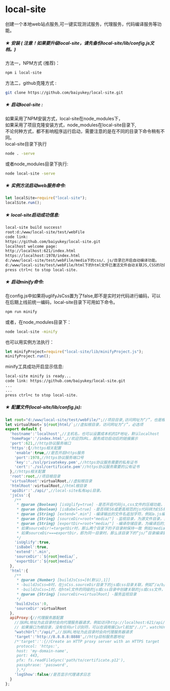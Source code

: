 # local-site<br>
创建一个本地web站点服务,可一键实现测试服务，代理服务，代码编译服务等功能。
##### ★ 安装 ( 注意！如果要升级local-site，请先备份local-site/lib/config.js文档。)
方法一，NPM方式 (推荐)：
```Bash
npm i local-site
```
方法二，github克隆方式 :<br>
```Bash
git clone https://github.com/baiyukey/local-site.git
```
   
##### ★ 启动local-site :
如果采用了NPM安装方式，local-site在node_modules下，<br>
如果采用了项目克隆安装方式，node_modules在local-site目录下,<br>
不论何种方式，都不影响程序运行启动，需要注意的是在不同的目录下命令稍有不同。<br>
local-site目录下执行
```Bash
node . -serve
```
或者node_modules目录下执行:
```Bash
node local-site -serve
```

##### ★ 实例方法启动web服务命令:
```javascript
let localSite=require("local-site");
localSite.run();
```

##### ★ local-site启动成功信息:
```Bash
local-site build success!
root:d:/www/local-site/test/webFile
code link:
https://github.com/baiyukey/local-site.git
localhost welcome page:
http://localhost:621/index.html
https://localhost:1978/index.html
d:/www/local-site/test/webFile/media下的css/、js/目录已开启自动编译功能。
d:/www/local-site/test/webFile/html下的html文件已激活文件自动关联JS,CSS的功能。
press ctrl+c to stop local-site.
```

##### ★ 启动minify命令:
在config.js中如果将uglifyJsCss置为了false,即不是实时对代码进行编码，可以在后期上线前统一编码，local-site目录下可用如下命令。
```Bash
npm run minify
```
或者，在node_modules目录下：
```Bash
node local-site -minify
```

也可以用实例方法执行：
```javascript
let minifyProject=require("local-site/lib/minifyProject.js");
minifyProject.run();
```

minify工具成功开启显示信息:
```Bash
local-site minify is ready...
code link: https://github.com/baiyukey/local-site.git
...
...
press ctrl+c to stop local-site.
```

##### ★ 配置文件(local-site/lib/config.js):<br>
```javascript
let root="d:/www/local-site/test/webFile/";//项目目录,访问网址为“/”，也是根目录
let virtualRoot=`${root}html/`;//虚拟根目录，访问网址为“/”，必选项
export default {
  'hostname':'localhost',//主机名，也可以设置成本机的IP地址，默认localhost
  'homePage':'/index.html',//欢迎页URL，服务成功启动后的链接展示
  'port':621,//http协议服务端口
  'https':{//https相关配置
    'enable':true,//是否开启https服务
    'port':1978,//https协议服务端口号
    'key':'./ssl/privatekey.pem',//https协议服务需要的私有证书
    'cert':'./ssl/certificate.pem'//https协议服务需要的公有证书
  },//https相关配置
  'root':root,//项目根目录
  'virtualRoot':virtualRoot,//虚拟根目录
  'htmlRoot':virtualRoot,//html根目录
  'apiDir':'./api/',//local-site私有api目录。
  'jsCss':{
    /**
     * @param {Boolean} [isUglify=true] -是否开启代码js,css文件的压缩功能，默认true，即开启
     * @param {Boolean} [isBabel=true] -是否将ES6或更高规范的js代码转为ES5规范，默认false,即不转换
     * @param {String} [extend=".min"] -编译输出的文件名追加字符，例如a.js编译后的文件名为a.min.js，如果不需要更改可以留空
     * @param {String} [sourceDir=root+"media/"] -监视目录，为源文件目录，当其中的js、css文件发生变化时自动编译
     * @param {String} [exportDir=root+"media/"] -编译存储目录，为编译后的文件存储目录，编译后的文件会以.min.(js|css)为结尾
     * 如果sourceDir!=targetDir时，那么两个目录下的子目录树保持一致 例如/media/js/a/index.js输出为/media2/js/a/index.min.js
     * 如果sourceDir===exportDir，即为同一目录时，那么该目录下的“js/”目录编译到"js.min/"目录中(没有“js/”目录忽略此步)，用以区分管理，CSS同理。例如/media/js/a/index.js输出为/media/js.min/a/index.min.js
     */
    'isUglify':true,
    'isBabel':true,
    'extend':'.min',
    'sourceDir':`${root}media/`,
    'exportDir':`${root}media/`
  },
  'html':{
    /**
     * @param {Number} [buildJsCss=[0(默认),1]]
     * -buildJsCss=0时，在jsCss.sourceDir目录下的js或css目录关联，例如“/a/b/index.html”对应的js文件为"/media/js/a/b/index.js"，css同理
     * -buildJsCss=1时，在html文件的同级的js或css目录中创建关联的js或css文件，例如/a/b/index.html对应的js文件为 /a/b/js/index.js，css同理
     * @param {String} [sourceDir=virtualRoot] -服务监视目录
     */
    'buildJsCss':0,
    'sourceDir':virtualRoot
  },
  apiProxy:{//代理服务嚣配置
    //当URL地址为此目录时会向代理服务器请求，例如访问http://localhost:621/api/login时相当于向http://8.8.8.8:8888/api/login请求数据
    // 如果接口为根目录，没有任何url识别符，可以在调用接口url前加"/.//"，watchUrl设置为："///"
    "watchUrl":"/api/",//当URL地址为此目录时会向代理服务器请求
    'target':'http://8.8.8.8:8888',//http目标服务嚣地址
    /*'target':':{//Create an HTTP proxy server with an HTTPS target
     protocol: 'https:',
     host: 'my-domain-name',
     port: 443,
     pfx: fs.readFileSync('path/to/certificate.p12'),
     passphrase: 'password',
     },*/
    'logShow':false//是否显示代理请求日志
  }
};
```

